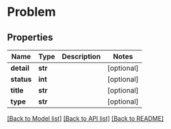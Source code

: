 # Problem

## Properties
Name | Type | Description | Notes
------------ | ------------- | ------------- | -------------
**detail** | **str** |  | [optional] 
**status** | **int** |  | [optional] 
**title** | **str** |  | [optional] 
**type** | **str** |  | [optional] 

[[Back to Model list]](../README.md#documentation-for-models) [[Back to API list]](../README.md#documentation-for-api-endpoints) [[Back to README]](../README.md)


